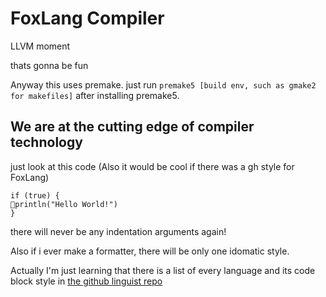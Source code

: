 # FoxLang Compiler

LLVM moment

thats gonna be fun

Anyway this uses premake. just run `premake5 [build env, such as gmake2 for makefiles]` after installing premake5.

## We are at the cutting edge of compiler technology

just look at this code (Also it would be cool if there was a gh style for FoxLang)

``` fox
if (true) {
🦊println("Hello World!")
}
```

there will never be any indentation arguments again!

Also if i ever make a formatter, there will be only one idomatic style.

Actually I'm just learning that there is a list of every language and its code block style in [the github linguist repo](https://github.com/github-linguist/linguist/blob/main/lib/linguist/languages.yml)
